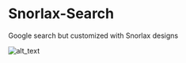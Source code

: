 # Snorlax-Search
Google search but customized with Snorlax designs

![alt_text](https://imgur.com/a/nHqf1jH)

